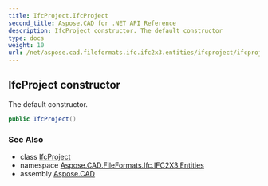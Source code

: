 ```yaml
---
title: IfcProject.IfcProject
second_title: Aspose.CAD for .NET API Reference
description: IfcProject constructor. The default constructor
type: docs
weight: 10
url: /net/aspose.cad.fileformats.ifc.ifc2x3.entities/ifcproject/ifcproject/
---
```

## IfcProject constructor

The default constructor.

```csharp
public IfcProject()
```

### See Also

* class [IfcProject](../)
* namespace [Aspose.CAD.FileFormats.Ifc.IFC2X3.Entities](../../ifcproject/)
* assembly [Aspose.CAD](../../../)


